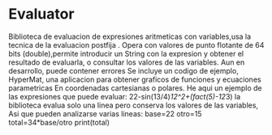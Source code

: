# Evaluator
Biblioteca de evaluacion de expresiones aritmeticas con variables,usa la tecnica de la evaluacion postfija
. Opera con valores de punto flotante de 64 bits (double),permite introducir un String con la expresion y
 obtener el resultado de evaluarla, o consultar los valores de las variables. Aun en desarrollo, puede contener errores
Se incluye un codigo de ejemplo, HyperMat, una aplicacion para obtener graficos de funciones y ecuaciones parametricas
En coordenadas cartesianas o polares.
He aqui un ejemplo de las expresiones que puede evaluar:
22-sin(13/4)*12^2+(fact(5)-12*3)
la biblioteca evalua solo una linea pero conserva los valores de las variables,
Asi que pueden analizarse varias lineas:
base=22
otro=15
total=34*base/otro
print(total)
